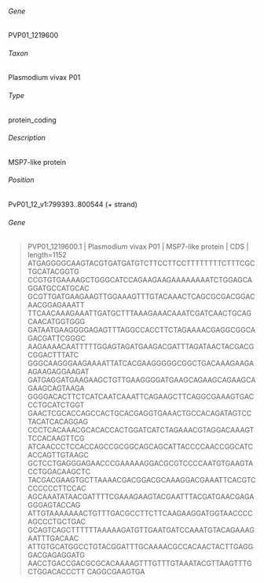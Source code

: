 ###### Gene
PVP01_1219600
###### Taxon
Plasmodium vivax P01
###### Type
protein_coding
###### Description
MSP7-like protein
###### Position
PvP01_12_v1:799393..800544 (+ strand)
###### Gene 
>PVP01_1219600.1  | Plasmodium vivax P01 | MSP7-like protein | CDS | length=1152
ATGAGGGGCAAGTACGTGATGATGTCTTCCTTCCTTTTTTTTCTTTCGCTGCATACGGTG
CCGTGTGAAAAGCTGGGCATCCAGAAGAAGAAAAAAAATCTGGAGCAGGATGCCATGCAC
GCGTTGATGAAGAAGTTGGAAAGTTTGTACAAACTCAGCGCGACGGACAACGGAGAAATT
TTCAACAAAGAAATTGATGCTTTAAAGAAACAAATCGATCAACTGCAGCAACATGGTGGG
GATAATGAAGGGGAGAGTTTAGGCCACCTTCTAGAAAACGAGGCGGCAGACGATTCGGGC
AAGAAAACAATTTTTGGAGTAGATGAAGACGATTTAGATAACTACGACGCGGACTTTATC
GGGCAAGGGAAGAAAATTATCACGAAGGGGGCGGCTGACAAAGAAGAAGAAGAGGAAGAT
GATGAGGATGAAGAAGCTGTTGAAGGGGATGAAGCAGAAGCAGAAGCAGAAGCAGTAAGA
GGGGACACTTCTCATCAATCAAATTCAGAAGCTTCAGGCGAAAGTGACCCTGCATCTGGT
GAACTCGCACCAGCCACTGCACGAGGTGAAACTGCCACAGATAGTCCTACATCACAGGAG
CCCTCACAAACGCACACCACTGGATCATCTAGAAACGTAGGACAAAGTTCCACAAGTTCG
ATCAACCCTCCACCAGCCGCGGCAGCAGCATTACCCCAACCGGCATCACCAGTTGTAAGC
GCTCCTGAGGGAGAACCCGAAAAAGGACGCGTCCCCAATGTGAAGTACCTGGACAAGCTC
TACGACGAAGTGCTTAAAACGACGGACGCAAAGGACGAAATTCACGTCCCCCCCTTCCAC
AGCAAATATAACGATTTTCGAAAGAAGTACGAATTTACGATGAACGAGAGGGAGTACCAG
ATTGTAAAAAAACTGTTTGACGCCTTCTTCAAGAAGGATGGTAACCCCAGCCCTGCTGAC
GCAGTCAGCTTTTTTAAAAAGATGTTGAATGATCCAAATGTACAGAAAGAATTTGACAAC
ATTGTGCATGGCCTGTACGGATTTGCAAAACGCCACAACTACTTGAGGGACGAGAGGATG
AACCTGACCGACGCGCACAAAAGTTTGTTTGTAAATACGTTAAGTTTGCTGGACACCCTT
CAGGCGAAGTGA
